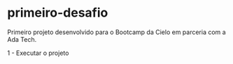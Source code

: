 # primeiro-desafio

Primeiro projeto desenvolvido para o Bootcamp da Cielo em parceria com a Ada Tech.

1 - Executar o projeto
